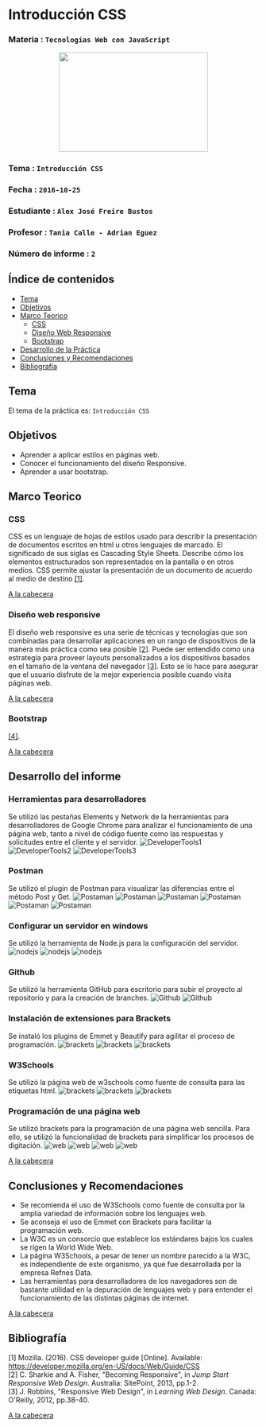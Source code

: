 # Introducción CSS

### Materia : `Tecnologías Web con JavaScript`

<p align="center">
<img src="http://www.javatpoint.com/images/javascript/javascript_logo.png" width="300" height="200">
</p>

### Tema : `Introducción CSS` 
### Fecha : `2016-10-25`
### Estudiante : `Alex José Freire Bustos`
### Profesor : `Tania Calle - Adrian Eguez`
### Número de informe : `2`

<a name="cabecera"></a>
## Índice de contenidos


- <a href="#tema">Tema</a>
- <a href="#objetivos">Objetivos</a>
- <a href="#marco-teorico">Marco Teorico</a>
  * <a href="#css">CSS</a>
  * <a href="#responsive">Diseño Web Responsive</a>
  * <a href="#bootstrap">Bootstrap</a>
- <a href="#desarrollo">Desarrollo de la Práctica</a>
- <a href="#conrec">Conclusiones y Recomendaciones</a> 
- <a href="#bibliografia">Bibliografía</a>

<a name="tema"></a>
## Tema
El tema de la práctica es: `Introducción CSS`

<a name="objetivos"></a>
## Objetivos

- Aprender a aplicar estilos en páginas web.
- Conocer el funcionamiento del diseño Responsive.
- Aprender a usar bootstrap.

<a name="marco-teorico"></a>
## Marco Teorico
<a name="css"></a>
### CSS
CSS es un lenguaje de hojas de estilos usado para describir la presentación de documentos escritos en html u otros lenguajes de marcado. El significado de sus siglas es Cascading Style Sheets. Describe cómo los elementos estructurados son representados en la pantalla o en otros medios. CSS permite ajustar la presentación de un documento de acuerdo al medio de destino <a href="#1">[1]</a>.

<a href="#cabecera">A la cabecera</a>
<a name="responsive"></a>
### Diseño web responsive
El diseño web responsive es una serie de técnicas y tecnologías que son combinadas para desarrollar aplicaciones en un rango de dispositivos de la manera más práctica como sea posible <a href="#2">[2]</a>. Puede ser entendido como una estrategia para proveer layouts personalizados a los dispositivos basados en el tamaño de la ventana del navegador <a href="#3">[3]</a>. Esto se lo hace para asegurar que el usuario disfrute de la mejor experiencia posible cuando visita páginas web.


<a href="#cabecera">A la cabecera</a>
<a name="bootstrap"></a>
### Bootstrap
 <a href="#4">[4]</a>.

<a href="#cabecera">A la cabecera</a>

<a name="desarrollo"></a>
## Desarrollo del informe

### Herramientas para desarrolladores
Se utilizó las pestañas Elements y Network de la herramientas para desarrolladores de Google Chrome para analizar el funcionamiento 
de una página web, tanto a nivel de código fuente como las respuestas y solicitudes entre el cliente y el servidor.
![DeveloperTools1](https://github.com/afre/TecnologiasWebJavascript/blob/01-html/Informe/Imagenes/elements.jpg?raw=true)
![DeveloperTools2](https://github.com/afre/TecnologiasWebJavascript/blob/01-html/Informe/Imagenes/network1.jpg?raw=true)
![DeveloperTools3](https://github.com/afre/TecnologiasWebJavascript/blob/01-html/Informe/Imagenes/network2.jpg?raw=true)

### Postman
Se utilizó el plugin de Postman para visualizar las diferencias entre el método Post y Get.
![Postaman](https://github.com/afre/TecnologiasWebJavascript/blob/01-html/Informe/Imagenes/postman1.jpg?raw=true)
![Postaman](https://github.com/afre/TecnologiasWebJavascript/blob/01-html/Informe/Imagenes/postman2.jpg?raw=true)
![Postaman](https://github.com/afre/TecnologiasWebJavascript/blob/01-html/Informe/Imagenes/postman3.jpg?raw=true)
![Postaman](https://github.com/afre/TecnologiasWebJavascript/blob/01-html/Informe/Imagenes/postman4.jpg?raw=true)
![Postaman](https://github.com/afre/TecnologiasWebJavascript/blob/01-html/Informe/Imagenes/postman5.jpg?raw=true)
![Postaman](https://github.com/afre/TecnologiasWebJavascript/blob/01-html/Informe/Imagenes/postman6.jpg?raw=true)

### Configurar un servidor en windows
Se utilizó la herramienta de Node.js para la configuración del servidor.
![nodejs](https://github.com/afre/TecnologiasWebJavascript/blob/01-html/Informe/Imagenes/nodejs1.jpg?raw=true)
![nodejs](https://github.com/afre/TecnologiasWebJavascript/blob/01-html/Informe/Imagenes/nodejs2.jpg?raw=true)
![nodejs](https://github.com/afre/TecnologiasWebJavascript/blob/01-html/Informe/Imagenes/nodejs3.jpg?raw=true)

### Github
Se utilizó la herramienta GitHub para escritorio para subir el proyecto al repositorio y para la creación de branches.
![Github](https://github.com/afre/TecnologiasWebJavascript/blob/01-html/Informe/Imagenes/github1.jpg?raw=true)
![Github](https://github.com/afre/TecnologiasWebJavascript/blob/01-html/Informe/Imagenes/github2.jpg?raw=true)

### Instalación de extensiones para Brackets
Se instaló los plugins de Emmet y Beautify para agilitar el proceso de programación.
![brackets](https://github.com/afre/TecnologiasWebJavascript/blob/01-html/Informe/Imagenes/brackets1.jpg?raw=true)
![brackets](https://github.com/afre/TecnologiasWebJavascript/blob/01-html/Informe/Imagenes/brackets2.jpg?raw=true)
![brackets](https://github.com/afre/TecnologiasWebJavascript/blob/01-html/Informe/Imagenes/brackets3.jpg?raw=true)

### W3Schools
Se utilizó la página web de w3schools como fuente de consulta para las etiquetas html.
![brackets](https://github.com/afre/TecnologiasWebJavascript/blob/01-html/Informe/Imagenes/w3schools1.jpg?raw=true)
![brackets](https://github.com/afre/TecnologiasWebJavascript/blob/01-html/Informe/Imagenes/w3schools2.jpg?raw=true)
![brackets](https://github.com/afre/TecnologiasWebJavascript/blob/01-html/Informe/Imagenes/w3schools3.jpg?raw=true)

### Programación de una página web
Se utilizó brackets para la programación de una página web sencilla. Para ello, se utilizó la funcionalidad de brackets 
para simplificar los procesos de digitación.
![web](https://github.com/afre/TecnologiasWebJavascript/blob/01-html/Informe/Imagenes/web1.jpg?raw=true)
![web](https://github.com/afre/TecnologiasWebJavascript/blob/01-html/Informe/Imagenes/web2.jpg?raw=true)
![web](https://github.com/afre/TecnologiasWebJavascript/blob/01-html/Informe/Imagenes/web3.jpg?raw=true)
![web](https://github.com/afre/TecnologiasWebJavascript/blob/01-html/Informe/Imagenes/web4.jpg?raw=true)

<a href="#cabecera">A la cabecera</a>

<a name="conrec"></a>
## Conclusiones y Recomendaciones

- Se recomienda el uso de W3Schools como fuente de consulta por la amplia variedad 
de información sobre los lenguajes web.
- Se aconseja el uso de Emmet con Brackets para facilitar la programación web.
- La W3C es un consorcio que establece los estándares bajos los cuales se rigen la 
World Wide Web. 
- La página W3Schools, a pesar de tener un nombre parecido a la W3C, es independiente de 
este organismo, ya que fue desarrollada por la empresa Refnes Data.
- Las herramientas para desarrolladores de los navegadores son de bastante utilidad en 
la depuración de lenguajes web y para entender el funcionamiento de las distintas 
páginas de internet.

<a href="#cabecera">A la cabecera</a>

<a name="bibliografia"></a>
## Bibliografía

<a name="1">[1] Mozilla. (2016). CSS developer guide 
[Online]. Available: https://developer.mozilla.org/en-US/docs/Web/Guide/CSS</a>  
<a name="1">[2] C. Sharkie and A. Fisher, "Becoming Responsive", in _Jump Start Responsive Web Design_. 
Australia: SitePoint, 2013, pp.1-2.</a>  
<a name="3">[3] J. Robbins, "Responsive Web Design", in _Learning Web Design_. 
Canada: O'Reilly, 2012, pp.38-40.</a>  

<a href="#cabecera">A la cabecera</a>
